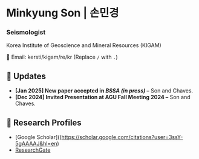 # Minkyung Son | 손민경
### Seismologist  
Korea Institute of Geoscience and Mineral Resources (KIGAM)  

📧 Email: kersti/kigam/re/kr (Replace `/` with `.`)  

## 🔹 Updates
- **[Jan 2025] New paper accepted in *BSSA (in press)* –** Son and Chaves.  
- **[Dec 2024] Invited Presentation at AGU Fall Meeting 2024 –** Son and Chaves.

## 🔹 Research Profiles
- [Google Scholar]((https://scholar.google.com/citations?user=3ssY-5gAAAAJ&hl=en)
- [ResearchGate](https://www.researchgate.net/profile/Minkyung-Son?ev=hdr_xprf)
